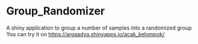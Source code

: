 # Group_Randomizer
A shiny application to group a number of samples into a randomized group
You can try it on https://argaadya.shinyapps.io/acak_kelompok/
